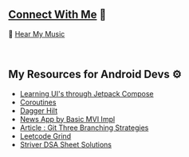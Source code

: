 
## [Connect With Me](https://linktr.ee/utkarsh06) 💬

 🎵 [Hear My Music](https://www.youtube.com/c/Muzikarsh)

<br>

## My Resources for Android Devs ⚙️
- [Learning UI's through Jetpack Compose ](https://github.com/utkarsh006/Learning-Jetpack-Compose-)
- [Coroutines](https://github.com/utkarsh006/Coroutines-Kotlin)
- [Dagger Hilt](https://github.com/utkarsh006/Dagger-Hilt-Tutorial)
- [News App by Basic MVI Impl](https://github.com/utkarsh006/News-App-MVI)
- [Article : Git Three Branching Strategies](https://medium.com/@utkarsh06/git-3-branching-strategy-9e4c6a4a770d)
- [Leetcode Grind](https://github.com/utkarsh006/LeetCode-Grind)
- [Striver DSA Sheet Solutions](https://github.com/utkarsh006/SDE-SHEET-180)
